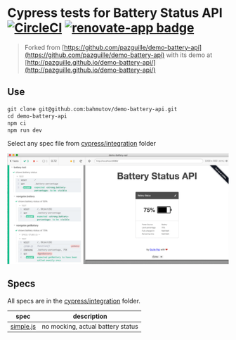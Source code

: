 # Cypress tests for Battery Status API [![CircleCI](https://circleci.com/gh/bahmutov/demo-battery-api.svg?style=svg)](https://circleci.com/gh/bahmutov/demo-battery-api) [![renovate-app badge][renovate-badge]][renovate-app]

> Forked from [https://github.com/pazguille/demo-battery-api](https://github.com/pazguille/demo-battery-api) with its demo at [http://pazguille.github.io/demo-battery-api/](http://pazguille.github.io/demo-battery-api/)

## Use

```
git clone git@github.com:bahmutov/demo-battery-api.git
cd demo-battery-api
npm ci
npm run dev
```

Select any spec file from [cypress/integration](cypress/integration) folder

![Battery tests](images/battery.png)

## Specs

All specs are in the [cypress/integration](cypress/integration) folder.

spec | description
--- | ---
[simple.js](cypress/integration/simple.js) | no mocking, actual battery status

[renovate-badge]: https://img.shields.io/badge/renovate-app-blue.svg
[renovate-app]: https://renovateapp.com/
